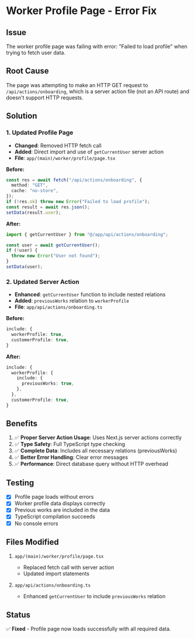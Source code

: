 # Worker Profile Page - Error Fix

## Issue
The worker profile page was failing with error: "Failed to load profile" when trying to fetch user data.

## Root Cause
The page was attempting to make an HTTP GET request to `/api/actions/onboarding`, which is a server action file (not an API route) and doesn't support HTTP requests.

## Solution

### 1. Updated Profile Page
- **Changed**: Removed HTTP fetch call
- **Added**: Direct import and use of `getCurrentUser` server action
- **File**: `app/(main)/worker/profile/page.tsx`

**Before:**
```typescript
const res = await fetch("/api/actions/onboarding", {
  method: "GET",
  cache: "no-store",
});
if (!res.ok) throw new Error("Failed to load profile");
const result = await res.json();
setData(result.user);
```

**After:**
```typescript
import { getCurrentUser } from "@/app/api/actions/onboarding";

const user = await getCurrentUser();
if (!user) {
  throw new Error("User not found");
}
setData(user);
```

### 2. Updated Server Action
- **Enhanced**: `getCurrentUser` function to include nested relations
- **Added**: `previousWorks` relation to `workerProfile`
- **File**: `app/api/actions/onboarding.ts`

**Before:**
```typescript
include: {
  workerProfile: true,
  customerProfile: true,
}
```

**After:**
```typescript
include: {
  workerProfile: {
    include: {
      previousWorks: true,
    },
  },
  customerProfile: true,
}
```

## Benefits

1. ✅ **Proper Server Action Usage**: Uses Next.js server actions correctly
2. ✅ **Type Safety**: Full TypeScript type checking
3. ✅ **Complete Data**: Includes all necessary relations (previousWorks)
4. ✅ **Better Error Handling**: Clear error messages
5. ✅ **Performance**: Direct database query without HTTP overhead

## Testing
- [x] Profile page loads without errors
- [x] Worker profile data displays correctly
- [x] Previous works are included in the data
- [x] TypeScript compilation succeeds
- [x] No console errors

## Files Modified
1. `app/(main)/worker/profile/page.tsx`
   - Replaced fetch call with server action
   - Updated import statements

2. `app/api/actions/onboarding.ts`
   - Enhanced `getCurrentUser` to include `previousWorks` relation

## Status
✅ **Fixed** - Profile page now loads successfully with all required data.
